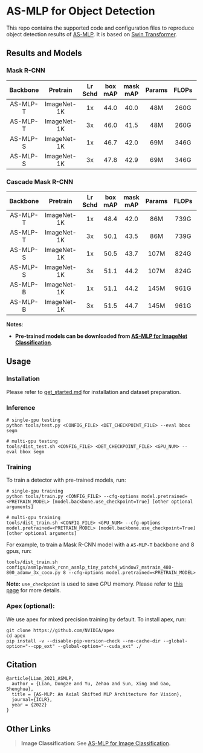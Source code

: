 # AS-MLP for Object Detection

This repo contains the supported code and configuration files to reproduce object detection results of [AS-MLP](https://arxiv.org/pdf/2107.08391.pdf). It is based on [Swin Transformer](https://github.com/SwinTransformer/Swin-Transformer-Object-Detection).


## Results and Models

### Mask R-CNN

| Backbone | Pretrain | Lr Schd | box mAP | mask mAP | Params | FLOPs | config | model |
| :---: | :---: | :---: | :---: | :---: | :---: | :---: | :---: |:---: |
| AS-MLP-T | ImageNet-1K | 1x | 44.0 | 40.0 | 48M | 260G | [config](configs/asmlp/mask_rcnn_asmlp_tiny_patch4_window7_mstrain_480-800_adamw_1x_coco.py) |  |
| AS-MLP-T | ImageNet-1K | 3x | 46.0 | 41.5 | 48M | 260G | [config](configs/asmlp/mask_rcnn_asmlp_tiny_patch4_window7_mstrain_480-800_adamw_3x_coco.py) |  |
| AS-MLP-S | ImageNet-1K | 1x | 46.7 | 42.0 | 69M | 346G | [config](configs/asmlp/mask_rcnn_asmlp_small_patch4_window7_mstrain_480-800_adamw_1x_coco.py) |  |
| AS-MLP-S | ImageNet-1K | 3x | 47.8 | 42.9 | 69M | 346G | [config](configs/asmlp/mask_rcnn_asmlp_small_patch4_window7_mstrain_480-800_adamw_3x_coco.py) |  |

### Cascade Mask R-CNN

| Backbone | Pretrain | Lr Schd | box mAP | mask mAP | Params | FLOPs | config  | model |
| :---: | :---: | :---: | :---: | :---: | :---: | :---: | :---: |:---: |
| AS-MLP-T | ImageNet-1K | 1x | 48.4 | 42.0 | 86M | 739G | [config](configs/asmlp/cascade_mask_rcnn_asmlp_tiny_patch4_window7_mstrain_480-800_giou_4conv1f_adamw_1x_coco.py) |  |
| AS-MLP-T | ImageNet-1K | 3x | 50.1 | 43.5 | 86M | 739G | [config](configs/asmlp/cascade_mask_rcnn_asmlp_tiny_patch4_window7_mstrain_480-800_giou_4conv1f_adamw_3x_coco.py) | |
| AS-MLP-S | ImageNet-1K | 1x | 50.5 | 43.7 | 107M | 824G | [config](configs/asmlp/cascade_mask_rcnn_asmlp_small_patch4_window7_mstrain_480-800_giou_4conv1f_adamw_1x_coco.py) |  |
| AS-MLP-S | ImageNet-1K | 3x | 51.1 | 44.2 | 107M | 824G | [config](configs/asmlp/cascade_mask_rcnn_asmlp_small_patch4_window7_mstrain_480-800_giou_4conv1f_adamw_3x_coco.py) |  |
| AS-MLP-B | ImageNet-1K | 1x | 51.1 | 44.2 | 145M | 961G | [config](configs/asmlp/cascade_mask_rcnn_asmlp_base_patch4_window7_mstrain_480-800_giou_4conv1f_adamw_1x_coco.py) |  |
| AS-MLP-B | ImageNet-1K | 3x | 51.5 | 44.7 | 145M | 961G | [config](configs/asmlp/cascade_mask_rcnn_asmlp_base_patch4_window7_mstrain_480-800_giou_4conv1f_adamw_3x_coco.py) |  |


**Notes**: 

- **Pre-trained models can be downloaded from [AS-MLP for ImageNet Classification](https://github.com/svip-lab/AS-MLP)**.


## Usage

### Installation

Please refer to [get_started.md](https://github.com/open-mmlab/mmdetection/blob/master/docs/en/get_started.md) for installation and dataset preparation.

### Inference
```
# single-gpu testing
python tools/test.py <CONFIG_FILE> <DET_CHECKPOINT_FILE> --eval bbox segm

# multi-gpu testing
tools/dist_test.sh <CONFIG_FILE> <DET_CHECKPOINT_FILE> <GPU_NUM> --eval bbox segm
```

### Training

To train a detector with pre-trained models, run:
```
# single-gpu training
python tools/train.py <CONFIG_FILE> --cfg-options model.pretrained=<PRETRAIN_MODEL> [model.backbone.use_checkpoint=True] [other optional arguments]

# multi-gpu training
tools/dist_train.sh <CONFIG_FILE> <GPU_NUM> --cfg-options model.pretrained=<PRETRAIN_MODEL> [model.backbone.use_checkpoint=True] [other optional arguments] 
```
For example, to train a Mask R-CNN model with a `AS-MLP-T` backbone and 8 gpus, run:
```
tools/dist_train.sh configs/asmlp/mask_rcnn_asmlp_tiny_patch4_window7_mstrain_480-800_adamw_3x_coco.py 8 --cfg-options model.pretrained=<PRETRAIN_MODEL> 
```

**Note:** `use_checkpoint` is used to save GPU memory. Please refer to [this page](https://pytorch.org/docs/stable/checkpoint.html) for more details.


### Apex (optional):
We use apex for mixed precision training by default. To install apex, run:
```
git clone https://github.com/NVIDIA/apex
cd apex
pip install -v --disable-pip-version-check --no-cache-dir --global-option="--cpp_ext" --global-option="--cuda_ext" ./
```

## Citation
```
@article{Lian_2021_ASMLP,
  author = {Lian, Dongze and Yu, Zehao and Sun, Xing and Gao, Shenghua},
  title = {AS-MLP: An Axial Shifted MLP Architecture for Vision},
  journal={ICLR},
  year = {2022}
}
```

## Other Links

> **Image Classification**: See [AS-MLP for Image Classification](https://github.com/svip-lab/AS-MLP).



